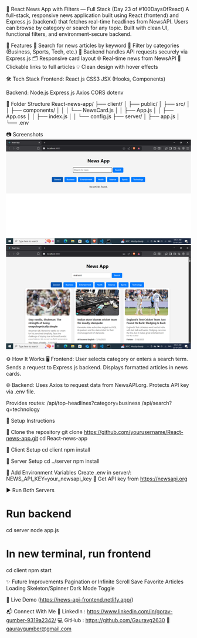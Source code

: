 📰 React News App with Filters — Full Stack (Day 23 of #100DaysOfReact)
A full-stack, responsive news application built using React (frontend) and Express.js (backend) that fetches real-time headlines from NewsAPI. Users can browse by category or search for any topic. Built with clean UI, functional filters, and environment-secure backend.

🚀 Features
🔎 Search for news articles by keyword
📂 Filter by categories (Business, Sports, Tech, etc.)
🧠 Backend handles API requests securely via Express.js
🗂️ Responsive card layout
🌐 Real-time news from NewsAPI
💬 Clickable links to full articles
💡 Clean design with hover effects

🛠️ Tech Stack
Frontend:
React.js
CSS3
JSX (Hooks, Components)

Backend:
Node.js
Express.js
Axios
CORS
dotenv

📂 Folder Structure
React-news-app/
├── client/
│   ├── public/
│   ├── src/
│   │   ├── components/
│   │   │   └── NewsCard.js
│   │   ├── App.js
│   │   ├── App.css
│   │   ├── index.js
│   │   └── config.js
├── server/
│   ├── app.js
│   └── .env

📷 Screenshots
![App Screenshot](Screenshot%20(516).png)
![App Screenshot](Screenshot%20(517).png)


⚙️ How It Works
🖥 Frontend:
User selects category or enters a search term.
Sends a request to Express.js backend.
Displays formatted articles in news cards.

🌐 Backend:
Uses Axios to request data from NewsAPI.org.
Protects API key via .env file.

Provides routes:
/api/top-headlines?category=business
/api/search?q=technology

🧪 Setup Instructions

🔧 Clone the repository
git clone https://github.com/yourusername/React-news-app.git
cd React-news-app

📁 Client Setup
cd client
npm install

📁 Server Setup
cd ../server
npm install

🔐 Add Environment Variables
Create .env in server/:
NEWS_API_KEY=your_newsapi_key
🔑 Get API key from https://newsapi.org

▶️ Run Both Servers
# Run backend
cd server
node app.js

# In new terminal, run frontend
cd client
npm start

✨ Future Improvements
 Pagination or Infinite Scroll
 Save Favorite Articles
 Loading Skeleton/Spinner
 Dark Mode Toggle

🔗 Live Demo
(https://news-api-frontend.netlify.app/)

📬 Connect With Me
💼 LinkedIn : https://www.linkedin.com/in/gorav-gumber-9319a2342/
💻 GitHub : https://github.com/Gauravg2630
📧 gauravgumber@gmail.com
